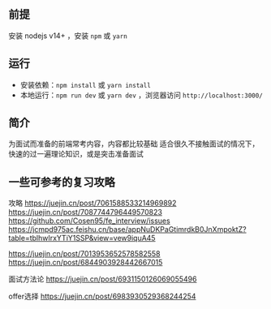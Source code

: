 ## 前提

安装 nodejs v14+ ，安装 `npm` 或 `yarn`

## 运行

- 安装依赖：`npm install` 或 `yarn install`
- 本地运行：`npm run dev` 或 `yarn dev` ，浏览器访问 `http://localhost:3000/`

## 简介

为面试而准备的前端常考内容，内容都比较基础
适合很久不接触面试的情况下，快速的过一遍理论知识，或是突击准备面试

## 一些可参考的复习攻略
攻略
https://juejin.cn/post/7061588533214969892
https://juejin.cn/post/7087744796449570823
https://github.com/Cosen95/fe_interview/issues
https://jcmpd975ac.feishu.cn/base/appNuDKPaGtimrdkB0JnXmpoktZ?table=tblhwIrxYTiY1SSP&view=vew9iquA45

https://juejin.cn/post/7013953652578582558
https://juejin.cn/post/6844903928442667015

面试方法论
https://juejin.cn/post/6931150126069055496

offer选择
https://juejin.cn/post/6983930529368244254

